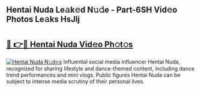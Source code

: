 ## Hentai Nuda Le𝚊k𝚎d N𝚞𝚍e - Part-6SH Vid𝚎o Photos Le𝚊ks HsJlj

# <h2><a href="http://fbcbi7u.evod.top/?m=Hentai+Nuda">🔗 👉🔴 Hentai Nuda Vid𝚎o Ph𝚘t𝚘s</a></h2>

[![Hentai Nuda N𝚞d𝚎s](https://i.imgur.com/8V9OHl7.gif)](http://fbcbi7u.evod.top/?m=Hentai+Nuda)
Influential social media influencer Hentai Nuda, recognized for sharing lifestyle and dance-themed content, including dance trend performances and mini vlogs. Public figures Hentai Nuda can be subject to intense media scrutiny of their personal lives. 
